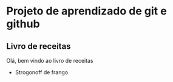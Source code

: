 # Projeto de aprendizado de git e github

## Livro de receitas

Olá, bem vindo ao livro de receitas

- Strogonoff de frango